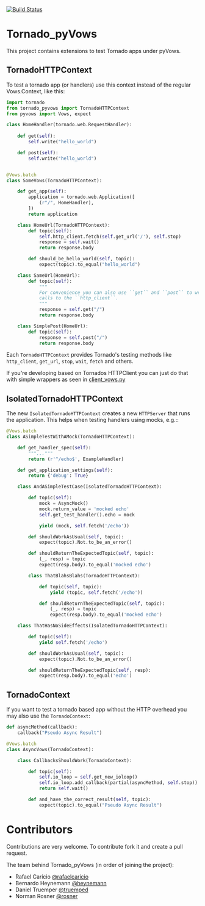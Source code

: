 [![Build
Status](https://secure.travis-ci.org/rosner/tornado_pyvows.png?branch=master)](http://travis-ci.org/rosner/tornado_pyvows)

Tornado_pyVows
==============

This project contains extensions to test Tornado apps under pyVows.

TornadoHTTPContext
------------------

To test a tornado app (or handlers) use this context instead of the regular
Vows.Context, like this:

```python
import tornado
from tornado_pyvows import TornadoHTTPContext
from pyvows import Vows, expect

class HomeHandler(tornado.web.RequestHandler):
    
    def get(self):
        self.write("hello_world")

    def post(self):
        self.write("hello_world")


@Vows.batch
class SomeVows(TornadoHTTPContext):

    def get_app(self):
        application = tornado.web.Application([
            (r"/", HomeHandler),
        ])
        return application

    class HomeUrl(TornadoHTTPContext):
        def topic(self):
            self.http_client.fetch(self.get_url('/'), self.stop)
            response = self.wait()
            return response.body

        def should_be_hello_world(self, topic):
            expect(topic).to_equal("hello_world")

    class SameUrl(HomeUrl):
        def topic(self):
            """
            For convenience you can also use ``get`` and ``post`` to wrap the 
            calls to the ``http_client``.
            """
            response = self.get("/")
            return response.body

    class SimplePost(HomeUrl):
        def topic(self):
            response = self.post("/")
            return response.body
```

Each `TornadoHTTPContext` provides Tornado's testing methods like
`http_client`, `get_url`, `stop`, `wait`, `fetch` and others. 

If you're developing based on Tornados HTTPClient you can just do that with simple 
wrappers as seen in 
[client_vows.py](https://github.com/rafaelcaricio/tornado_pyvows/blob/master/vows/client_vows.py)


IsolatedTornadoHTTPContext
--------------------------

The new `IsolatedTornadoHTTPContext` creates a new `HTTPServer` that runs the
application. This helps when testing handlers using mocks, e.g.::

```python
@Vows.batch
class ASimpleTestWithAMock(TornadoHTTPContext):

    def get_handler_spec(self):
        """..."""
        return (r'^/echo$', ExampleHandler)

    def get_application_settings(self):
        return {'debug': True}

    class AndASimpleTestCase(IsolatedTornadoHTTPContext):

        def topic(self):
            mock = AsyncMock()
            mock.return_value = 'mocked echo'
            self.get_test_handler().echo = mock

            yield (mock, self.fetch('/echo'))

        def shouldWorkAsUsual(self, topic):
            expect(topic).Not.to_be_an_error()

        def shouldReturnTheExpectedTopic(self, topic):
            (_, resp) = topic
            expect(resp.body).to_equal('mocked echo')

        class ThatBlahsBlahs(TornadoHTTPContext):

            def topic(self, topic):
                yield (topic, self.fetch('/echo'))

            def shouldReturnTheExpectedTopic(self, topic):
                (_, resp) = topic
                expect(resp.body).to_equal('mocked echo')

    class ThatHasNoSideEffects(IsolatedTornadoHTTPContext):

        def topic(self):
            yield self.fetch('/echo')

        def shouldWorkAsUsual(self, topic):
            expect(topic).Not.to_be_an_error()

        def shouldReturnTheExpectedTopic(self, resp):
            expect(resp.body).to_equal('echo')
```


TornadoContext
--------------

If you want to test a tornado based app without the HTTP overhead you may also
use the `TornadoContext`:

```python
def asyncMethod(callback):
    callback("Pseudo Async Result")

@Vows.batch
class AsyncVows(TornadoContext):

    class CallbacksShouldWork(TornadoContext):

        def topic(self):
            self.io_loop = self.get_new_ioloop()
            self.io_loop.add_callback(partial(asyncMethod, self.stop))
            return self.wait()

        def and_have_the_correct_result(self, topic):
            expect(topic).to_equal("Pseudo Async Result")
```

Contributors
============

Contributions are very welcome. To contribute fork it and create a pull request.

The team behind Tornado_pyVows (in order of joining the project):

 - Rafael Carício [@rafaelcaricio](https://github.com/rafaelcaricio)
 - Bernardo Heynemann [@heynemann](https://github.com/heynemann)
 - Daniel Truemper [@truemped](https://github.com/truemped)
 - Norman Rosner [@rosner](https://github.com/rosner)

